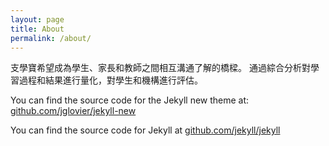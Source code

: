 ```yaml
---
layout: page
title: About
permalink: /about/
---
```


支學寶希望成為學生、家長和教師之間相互溝通了解的橋樑。
通過綜合分析對學習過程和結果進行量化，對學生和機構進行評估。

You can find the source code for the Jekyll new theme at: [github.com/jglovier/jekyll-new](https://github.com/jglovier/jekyll-new)

You can find the source code for Jekyll at [github.com/jekyll/jekyll](https://github.com/jekyll/jekyll)
